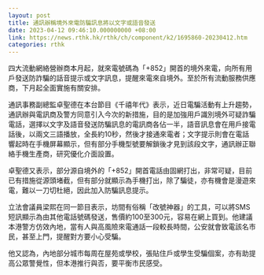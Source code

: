 ```yaml
---
layout: post
title: 通訊辦稱境外來電防騙訊息將以文字或語音發送
date: 2023-04-12 09:46:10.000000000 +08:00
link: https://news.rthk.hk/rthk/ch/component/k2/1695860-20230412.htm
categories: rthk
---
```


四大流動網絡營辦商本月起，就來電號碼為「+852」開首的境外來電，向所有用戶發送防詐騙的話音提示或文字訊息，提醒來電來自境外。至於所有流動服務供應商，下月起全面實施有關安排。

通訊事務副總監卓聖德在本台節目《千禧年代》表示，近日電騙活動有上升趨勢，通訊辦與電訊商及警方同意引入今次的新措施，目的是加強用戶識別境外可疑詐騙電話，選擇以文字及語音發送防騙訊息的電訊商各佔一半，語音訊息會在用戶接電話後，以兩文三語播放，全長約10秒，然後才接通來電者；文字提示則會在電話響起時在手機屏幕顯示，但有部分手機型號要解鎖後才見到該段文字，通訊辦正聯絡手機生產商，研究優化介面設置。

卓聖德又表示，部分源自境外的「+852」開首電話由固網打出，非常可疑，目前已有措施從源頭堵截，但有部分就顯示為手機打出，除了騙徒，亦有機會是漫遊來電，難以一刀切杜絕，因此加入防騙訊息提示。

立法會議員梁熙在同一節目表示，坊間有俗稱「改號神器」的工具，可以將SMS短訊顯示為由其他電話號碼發送，售價約100至300元，容易在網上買到。他建議本港警方仿效內地，當有人與高風險來電通話一段較長時間，公安就會致電該名市民，甚至上門，提醒對方要小心受騙。

他又認為，內地部分城市每周在屋苑或學校，張貼住戶或學生受騙個案，亦有助提高公眾警覺性，但本港推行與否，要平衡市民感受。
